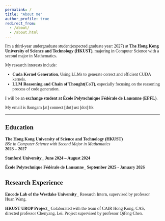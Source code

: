 ```yaml
---
permalink: /
title: "About me"
author_profile: true
redirect_from: 
  - /about/
  - /about.html
---
```



<style>
body {
  font-family: "Times New Roman", Times, serif;
}
</style>

I'm a third-year undergraduate student(expected graduate year: 2027) at **The Hong Kong University of Science and Technology (HKUST)**, majoring in Computer Science with a second major in Mathematics.

My research interests include:

- **Cuda Kernel Generation**, Using LLMs to generate correct and efficient CUDA kernels.  
- **LLM Reasoning and Chain of Thought(CoT)**, especially focusing on the reasoning process of code generation.

I will be an **exchange student at École Polytechnique Fédérale de Lausanne (EPFL)**.

My email is lkongam [at] connect [dot] ust [dot] hk

---

## Education

**The Hong Kong University of Science and Technology (HKUST)**  
_BSc in Computer Science with Second Major in Mathematics_  
**2023 – 2027**

**Stanford University**_
**June 2024 – August 2024**

**École Polytechnique Fédérale de Lausanne**_
**September 2025 - January 2026**

## Research Experience

**Encode Lab of the Westlake University**_
Research Intern, supervised by professor Huan Wang.

**HKUST UROP Project**_
Colaborated with the team of CAIR Hong Kong, CAS, directed professor Chenyang, Lei. Project supervised by professor Qifeng Chen.
